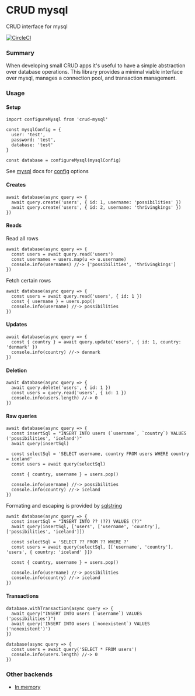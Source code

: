 # CRUD mysql

CRUD interface for mysql

[![CircleCI](https://circleci.com/gh/possibilities/crud-mysql.svg?style=svg)](https://circleci.com/gh/possibilities/crud-mysql)

### Summary

When developing small CRUD apps it's useful to have a simple abstraction over database operations. This library provides a minimal viable interface over mysql, manages a connection pool, and transaction management.

### Usage

#### Setup

```
import configureMysql from 'crud-mysql'

const mysqlConfig = {
  user: 'test',
  password: 'test',
  database: 'test'
}

const database = configureMysql(mysqlConfig)
```

See [mysql](https://github.com/mysqljs/mysql) docs for [config](https://github.com/mysqljs/mysql#connection-options) options

#### Creates

```
await database(async query => {
  await query.create('users', { id: 1, username: 'possibilities' })
  await query.create('users', { id: 2, username: 'thrivingkings' })
})
```

#### Reads

Read all rows

```
await database(async query => {
  const users = await query.read('users')
  const usernames = users.map(u => u.username)
  console.info(usernames) //-> ['possibilities', 'thrivingkings']
})
```

Fetch certain rows

```
await database(async query => {
  const users = await query.read('users', { id: 1 })
  const { username } = users.pop()
  console.info(username) //-> possibilities
})
```

#### Updates

```
await database(async query => {
  const { country } = await query.update('users', { id: 1, country: 'denmark' })
  console.info(country) //-> denmark
})
```

#### Deletion

```
await database(async query => {
  await query.delete('users', { id: 1 })
  const users = query.read('users', { id: 1 })
  console.info(users.length) //-> 0
})
```

#### Raw queries

```
await database(async query => {
  const insertSql = "INSERT INTO users (`username`, `country`) VALUES ('possibilities', 'iceland')"
  await query(insertSql)

  const selectSql = 'SELECT username, country FROM users WHERE country = iceland'
  const users = await query(selectSql)

  const { country, username } = users.pop()

  console.info(username) //-> possibilities
  console.info(country) //-> iceland
})
```

Formating and escaping is provided by [sqlstring](https://github.com/mysqljs/sqlstring)

```
await database(async query => {
  const insertSql = "INSERT INTO ?? (??) VALUES (?)"
  await query(insertSql, ['users', ['username', 'country'], ['possibilities', 'iceland']])

  const selectSql = 'SELECT ?? FROM ?? WHERE ?'
  const users = await query(selectSql, [['username', 'country'], 'users', { country: 'iceland' }])

  const { country, username } = users.pop()

  console.info(username) //-> possibilities
  console.info(country) //-> iceland
})
```

#### Transactions

```
database.withTransaction(async query => {
  await query("INSERT INTO users (`username`) VALUES ('possibilities')")
  await query('INSERT INTO users (`nonexistent`) VALUES ('nonexistent')')
})

database(async query => {
  const users = await query('SELECT * FROM users')
  console.info(users.length) //-> 0
})
```

### Other backends

* [In memory](https://github.com/possibilities/crud-in-memory)
